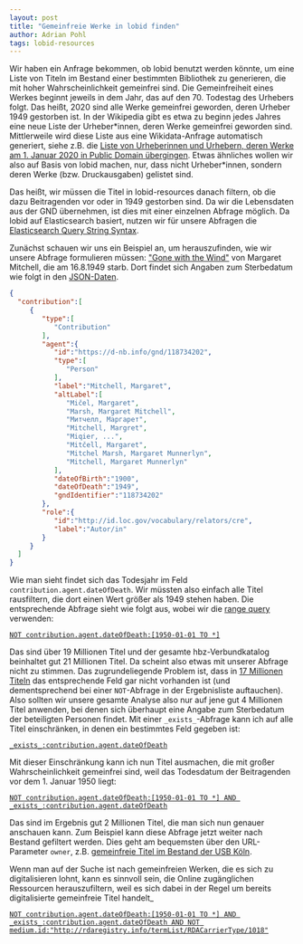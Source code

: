 ```yaml
---
layout: post
title: "Gemeinfreie Werke in lobid finden"
author: Adrian Pohl
tags: lobid-resources
---
```


Wir haben ein Anfrage bekommen, ob lobid benutzt werden könnte, um eine Liste von Titeln im Bestand einer bestimmten Bibliothek zu generieren, die mit hoher Wahrscheinlichkeit gemeinfrei sind. Die Gemeinfreiheit eines Werkes beginnt jeweils in dem Jahr, das auf den 70. Todestag des Urhebers folgt. Das heißt, 2020 sind alle Werke gemeinfrei geworden, deren Urheber 1949 gestorben ist. In der Wikipedia gibt es etwa zu beginn jedes Jahres eine neue Liste der Urheber\*innen, deren Werke gemeinfrei geworden sind. Mittlerweile wird diese Liste aus eine Wikidata-Anfrage automatisch generiert, siehe z.B. die [Liste von Urheberinnen und Urhebern, deren Werke am 1. Januar 2020 in Public Domain übergingen](https://de.wikipedia.org/wiki/Wikipedia:Public_Domain_Day/2020_in_Public_Domain). Etwas ähnliches wollen wir also auf Basis von lobid machen, nur, dass nicht Urheber\*innen, sondern deren Werke (bzw. Druckausgaben) gelistet sind.  

 Das heißt, wir müssen die Titel in lobid-resources danach filtern, ob die dazu Beitragenden vor oder in 1949 gestorben sind. Da wir die Lebensdaten aus der GND übernehmen, ist dies mit einer einzelnen Abfrage möglich. Da lobid auf Elasticsearch basiert, nutzen wir für unsere Abfragen die [Elasticsearch Query String Syntax](https://www.elastic.co/guide/en/elasticsearch/reference/5.6/query-dsl-query-string-query.html#query-string-syntax).
 
 Zunächst schauen wir uns ein Beispiel an, um herauszufinden, wie wir unsere Abfrage formulieren müssen: ["Gone with the Wind"](https://lobid.org/resources/HT015046968) von Margaret Mitchell, die am 16.8.1949 starb. Dort findet sich Angaben zum Sterbedatum wie folgt in den [JSON-Daten](https://lobid.org/resources/HT015046968.json).

 ```json
{
   "contribution":[
      {
         "type":[
            "Contribution"
         ],
         "agent":{
            "id":"https://d-nb.info/gnd/118734202",
            "type":[
               "Person"
            ],
            "label":"Mitchell, Margaret",
            "altLabel":[
               "Mičel, Margaret",
               "Marsh, Margaret Mitchell",
               "Митчелл, Маргарет",
               "Mitchell, Margret",
               "Miqier, ...",
               "Mitčell, Margaret",
               "Mitchel Marsh, Margaret Munnerlyn",
               "Mitchell, Margaret Munnerlyn"
            ],
            "dateOfBirth":"1900",
            "dateOfDeath":"1949",
            "gndIdentifier":"118734202"
         },
         "role":{
            "id":"http://id.loc.gov/vocabulary/relators/cre",
            "label":"Autor/in"
         }
      }
   ]
}
 ```

Wie man sieht findet sich das Todesjahr im Feld `contribution.agent.dateOfDeath`. Wir müssten also einfach alle Titel rausfiltern, die dort einen Wert größer als 1949 stehen haben. Die entsprechende Abfrage sieht wie folgt aus, wobei wir die [range query](https://www.elastic.co/guide/en/elasticsearch/reference/5.6/query-dsl-query-string-query.html#_ranges) verwenden:

[`NOT contribution.agent.dateOfDeath:[1950-01-01 TO *]`](https://lobid.org/resources/search?q=NOT+contribution.agent.dateOfDeath%3A%5B1950-01-01+TO+*%5D)

Das sind über 19 Millionen Titel und der gesamte hbz-Verbundkatalog beinhaltet gut 21 Millionen Titel. Da scheint also etwas mit unserer Abfrage nicht zu stimmen. Das zugrundeliegende Problem ist, dass in [17 Millionen Titeln](http://lobid.org/resources/search?q=NOT+_exists_%3Acontribution.agent.dateOfDeath) das entsprechende Feld gar nicht vorhanden ist (und dementsprechend bei einer `NOT`-Abfrage in der Ergebnisliste auftauchen). Also sollten wir unsere gesamte Analyse also nur auf jene gut 4 Millionen Titel anwenden, bei denen sich überhaupt eine Angabe zum Sterbedatum der beteiligten Personen findet. Mit einer `_exists_`-Abfrage kann ich auf alle Titel einschränken, in denen ein bestimmtes Feld gegeben ist:

[`_exists_:contribution.agent.dateOfDeath`](https://lobid.org/resources/search?q=_exists_%3Acontribution.agent.dateOfDeath)

Mit dieser Einschränkung kann ich nun Titel ausmachen, die mit großer Wahrscheinlichkeit gemeinfrei sind, weil das Todesdatum der Beitragenden vor dem 1. Januar 1950 liegt:

[`NOT contribution.agent.dateOfDeath:[1950-01-01 TO *] AND _exists_:contribution.agent.dateOfDeath`](https://lobid.org/resources/search?q=NOT+contribution.agent.dateOfDeath%3A%5B1950-01-01+TO+*%5D+AND+_exists_%3Acontribution.agent.dateOfDeath)

Das sind im Ergebnis gut 2 Millionen Titel, die man sich nun genauer anschauen kann. Zum Beispiel kann diese Abfrage jetzt weiter nach Bestand gefiltert werden. Dies geht am bequemsten über den URL-Parameter `owner`, z.B. [gemeinfreie Titel im Bestand der USB Köln](https://lobid.org/resources/search?q=NOT+contribution.agent.dateOfDeath%3A%5B1950-01-01+TO+*%5D+AND+_exists_%3Acontribution.agent.dateOfDeath&owner=DE-38).

Wenn man auf der Suche ist nach gemeinfreien Werken, die es sich zu digitalisieren lohnt, kann es sinnvoll sein, die Online zugänglichen Ressourcen herauszufiltern, weil es sich dabei in der Regel um bereits digitalisierte gemeinfreie Titel handelt_

[`NOT contribution.agent.dateOfDeath:[1950-01-01 TO *] AND _exists_:contribution.agent.dateOfDeath AND NOT medium.id:"http://rdaregistry.info/termList/RDACarrierType/1018"`](https://lobid.org/resources/search?q=NOT+contribution.agent.dateOfDeath%3A%5B1950-01-01+TO+*%5D+AND+_exists_%3Acontribution.agent.dateOfDeath+AND+NOT+medium.id%3A%22http%3A%2F%2Frdaregistry.info%2FtermList%2FRDACarrierType%2F1018%22)
